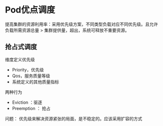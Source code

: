 
# Pod优点调度
提高集群的资源利用率：采用优先级方案，不同类型负载对应不同优先级。且允许负载所需资源总量 > 集群提供量，超出，系统可释放不重要资源。

## 抢占式调度

维度定义优先级
- Priority，优先级
- Qos，服务质量等级
- 系统定义的其他质量指标

两种行为
- Eviction ：驱逐
- Preemption ： 抢占

问题：
优先级来解决资源紧张的局面，是不稳定的。应该采用扩容的方式
